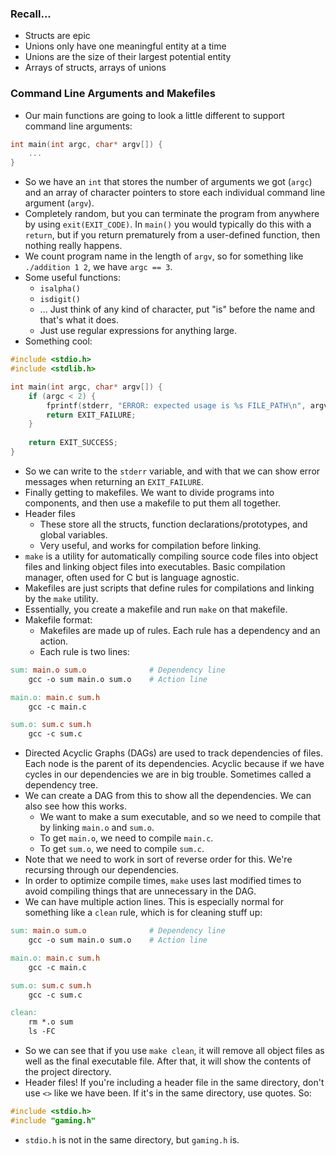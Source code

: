 ### Recall...
- Structs are epic
- Unions only have one meaningful entity at a time
- Unions are the size of their largest potential entity
- Arrays of structs, arrays of unions

### Command Line Arguments and Makefiles
- Our main functions are going to look a little different to support command line arguments:

```c
int main(int argc, char* argv[]) {
	...
}
```

- So we have an `int` that stores the number of arguments we got (`argc`) and an array of character pointers to store each individual command line argument (`argv`).
- Completely random, but you can terminate the program from anywhere by using `exit(EXIT_CODE)`. In `main()` you would typically do this with a `return`, but if you return prematurely from a user-defined function, then nothing really happens.
- We count program name in the length of `argv`, so for something like `./addition 1 2`, we have `argc == 3`.
- Some useful functions:
	- `isalpha()`
	- `isdigit()`
	- ... Just think of any kind of character, put "is" before the name and that's what it does.
	- Just use regular expressions for anything large.
- Something cool:

```c
#include <stdio.h>
#include <stdlib.h>

int main(int argc, char* argv[]) {
	if (argc < 2) {
		fprintf(stderr, "ERROR: expected usage is %s FILE_PATH\n", argv[0]);
		return EXIT_FAILURE;
	}
	
	return EXIT_SUCCESS;
}
```

- So we can write to the `stderr` variable, and with that we can show error messages when returning an `EXIT_FAILURE`. 
- Finally getting to makefiles. We want to divide programs into components, and then use a makefile to put them all together.
- Header files
	- These store all the structs, function declarations/prototypes, and global variables.
	- Very useful, and works for compilation before linking.
- `make` is a utility for automatically compiling source code files into object files and linking object files into executables. Basic compilation manager, often used for C but is language agnostic.
- Makefiles are just scripts that define rules for compilations and linking by the `make` utility.
- Essentially, you create a makefile and run `make` on that makefile.
- Makefile format:
	- Makefiles are made up of rules. Each rule has a dependency and an action. 
	- Each rule is two lines:
```makefile
sum: main.o sum.o              # Dependency line
	gcc -o sum main.o sum.o    # Action line

main.o: main.c sum.h
	gcc -c main.c

sum.o: sum.c sum.h
	gcc -c sum.c
```
- Directed Acyclic Graphs (DAGs) are used to track dependencies of files. Each node is the parent of its dependencies. Acyclic because if we have cycles in our dependencies we are in big trouble. Sometimes called a dependency tree.
- We can create a DAG from this to show all the dependencies. We can also see how this works. 
	- We want to make a sum executable, and so we need to compile that by linking `main.o` and `sum.o`.
	- To get `main.o`, we need to compile `main.c`.
	- To get `sum.o`, we need to compile `sum.c`.
- Note that we need to work in sort of reverse order for this. We're recursing through our dependencies. 
- In order to optimize compile times, `make` uses last modified times to avoid compiling things that are unnecessary in the DAG.
- We can have multiple action lines. This is especially normal for something like a `clean` rule, which is for cleaning stuff up:

```makefile
sum: main.o sum.o              # Dependency line
	gcc -o sum main.o sum.o    # Action line

main.o: main.c sum.h
	gcc -c main.c

sum.o: sum.c sum.h
	gcc -c sum.c

clean:
	rm *.o sum
	ls -FC
```

- So we can see that if you use `make clean`, it will remove all object files as well as the final executable file. After that, it will show the contents of the project directory.
- Header files! If you're including a header file in the same directory, don't use `<>` like we have been. If it's in the same directory, use quotes. So:

```c
#include <stdio.h>
#include "gaming.h"
```

- `stdio.h` is not in the same directory, but `gaming.h` is.